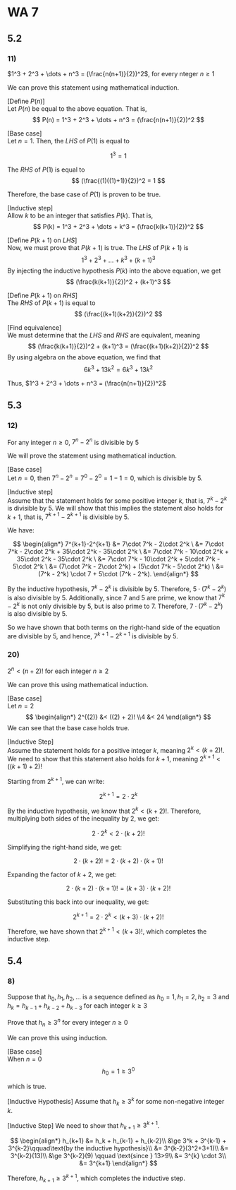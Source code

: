 # WA 7

## 5.2

### 11)

$1^3 + 2^3 + \dots + n^3 = (\frac{n(n+1)}{2})^2$,
for every nteger $n \ge 1$

We can prove this statement using mathematical induction.

[Define $P(n)$] \
Let $P(n)$ be equal to the above equation. That is,
$$
P(n) = 1^3 + 2^3 + \dots + n^3 = (\frac{n(n+1)}{2})^2
$$

[Base case] \
Let $n = 1$. Then, the $LHS$ of $P(1)$ is equal to

$$
1^3 = 1
$$

The $RHS$ of $P(1)$ is equal to
$$
(\frac{(1)((1)+1)}{2})^2 = 1
$$

Therefore, the base case of $P(1)$ is proven to be true.

[Inductive step] \
Allow $k$ to be an integer that satisfies $P(k)$. That is,
$$
P(k) = 1^3 + 2^3 + \dots + k^3 = (\frac{k(k+1)}{2})^2
$$

[Define $P(k+1)$ on $LHS$] \
Now, we must prove that $P(k+1)$ is true.
The $LHS$ of $P(k+1)$ is
$$
1^3 + 2^3 + \dots + k^3 + (k+1)^3
$$
By injecting the inductive hypothesis $P(k)$ into the above equation, we get
$$
(\frac{k(k+1)}{2})^2 + (k+1)^3
$$

[Define $P(k+1)$ on $RHS$] \
The $RHS$ of $P(k+1)$ is equal to
$$
(\frac{(k+1)(k+2)}{2})^2
$$

[Find equivalence]\
We must determine that the $LHS$ and $RHS$ are equivalent, meaning
$$
(\frac{k(k+1)}{2})^2 + (k+1)^3 = (\frac{(k+1)(k+2)}{2})^2
$$
By using algebra on the above equation, we find that
$$
6k^3 + 13k^2 = 6k^3+13k^2
$$

Thus, $1^3 + 2^3 + \dots + n^3 = (\frac{n(n+1)}{2})^2$

## 5.3

### 12)

For any integer $n\ge0$, $7^n - 2^n$ is divisible by 5

We will prove the statement using mathematical induction.

[Base case]\
Let $n=0$, then $7^n-2^n=7^0-2^0=1-1=0$, which is divisible by 5.

[Inductive step]\
Assume that the statement holds for some positive integer $k$, that is, $7^k-2^k$ is divisible by 5. We will show that this implies the statement also holds for $k+1$, that is, $7^{k+1}-2^{k+1}$ is divisible by 5.

We have:

$$
\begin{align*}
7^{k+1}-2^{k+1} &= 7\cdot 7^k - 2\cdot 2^k \
&= 7\cdot 7^k - 2\cdot 2^k + 35\cdot 2^k - 35\cdot 2^k \
&= 7\cdot 7^k - 10\cdot 2^k + 35\cdot 2^k - 35\cdot 2^k \
&= 7\cdot 7^k - 10\cdot 2^k + 5\cdot 7^k - 5\cdot 2^k \
&= (7\cdot 7^k - 2\cdot 2^k) + (5\cdot 7^k - 5\cdot 2^k) \
&= (7^k - 2^k) \cdot 7 + 5\cdot (7^k - 2^k).
\end{align*}
$$

By the inductive hypothesis, $7^k - 2^k$ is divisible by 5. Therefore, $5\cdot(7^k - 2^k)$ is also divisible by 5. Additionally, since 7 and 5 are prime, we know that $7^k - 2^k$ is not only divisible by 5, but is also prime to 7. Therefore, $7\cdot(7^k - 2^k)$ is also divisible by 5.

So we have shown that both terms on the right-hand side of the equation are divisible by 5, and hence, $7^{k+1}-2^{k+1}$ is divisible by 5.

### 20)

$2^n < (n+2)!$ for each integer $n \ge 2$

We can prove this using mathematical induction.

[Base case]\
Let $n=2$ 
$$
\begin{align*}
2^{(2)} &< ((2) + 2)!
\\4 &< 24
\end{align*}
$$
We can see that the base case holds true.

[Inductive Step]\
Assume the statement holds for a positive integer $k$, meaning $2^k < (k+2)!$. We need to show that this statement also holds for $k+1$, meaning $2^{k+1} < ((k+1)+2)!$

Starting from $2^{k+1}$, we can write:

$$2^{k+1} = 2 \cdot 2^k$$

By the inductive hypothesis, we know that $2^k < (k+2)!$. Therefore, multiplying both sides of the inequality by 2, we get:

$$2 \cdot 2^k < 2 \cdot (k+2)!$$

Simplifying the right-hand side, we get:

$$2 \cdot (k+2)! = 2 \cdot (k+2) \cdot (k+1)!$$

Expanding the factor of $k+2$, we get:

$$2 \cdot (k+2) \cdot (k+1)! = (k+3) \cdot (k+2)!$$

Substituting this back into our inequality, we get:

$$2^{k+1} = 2 \cdot 2^k < (k+3) \cdot (k+2)!$$

Therefore, we have shown that $2^{k+1} < (k+3)!$, which completes the inductive step.


## 5.4

### 8)
Suppose that $h_0, h_1, h_2, \dots$ is a sequence defined as
$h_0 = 1, h_1 = 2, h_2 = 3$ and $h_k = h_{k-1} + h_{k-2} + h_{k-3}$ for each integer $k \ge 3$

Prove that $h_n \ge 3^n$ for every integer $n \ge 0$

We can prove this using induction.

[Base case] \
When $n = 0$
$$
h_0=1\ge3^0
$$

which is true.

[Inductive Hypothesis]
Assume that $h_k\ge 3^k$ for some non-negative integer $k$.

[Inductive Step]
We need to show that 
$h_{k+1} \ge 3^{k+1}$.

$$
\begin{align*}
h_{k+1} &= h_k + h_{k-1} + h_{k-2}\\
&\ge 3^k + 3^{k-1} + 3^{k-2}\qquad\text{by the inductive hypothesis}\\
&= 3^{k-2}(3^2+3+1)\\
&= 3^{k-2}(13)\\
&\ge 3^{k-2}(9) \qquad \text{since } 13>9\\
&= 3^{k} \cdot 3\\
&= 3^{k+1}
\end{align*}
$$

Therefore, $h_{k+1} \ge 3^{k+1}$, which completes the inductive step.